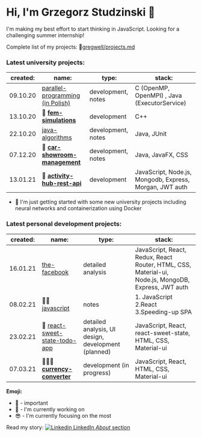 # Hi, I'm Grzegorz Studzinski 👋

I'm making my best effort to start thinking in JavaScript. Looking for a challenging summer internship!

Complete list of my projects: 📝[gregwell/projects.md](https://github.com/gregwell/gregwell/blob/main/projects.md)

### Latest university projects:

 created: | name:                                | type:       | stack:                           |
|----------|--------------------------------------|-------------|----------------------------------|
| 09.10.20 | [parallel-programming (in Polish)](https://github.com/gregwell/university-notes/tree/main/polish/parallel-programming) | development, notes       | C (OpenMP, OpenMPI) , Java (ExecutorService)                         |
| 13.10.20 | 📌 **[fem-simulations](https://github.com/gregwell/fem-simulations)**                      | development | C++                              |
| 22.10.20 | [java-algorithms](https://github.com/gregwell/java-algorithms)                      | development, notes | Java, JUnit                             |
| 07.12.20 | 📌 **[car-showroom-management](https://github.com/gregwell/car-showroom-management)**              | development, notes | Java, JavaFX, CSS                             |
| 13.01.21 | 📌 **[activity-hub-rest-api](https://github.com/gregwell/activity-hub-rest-api)**                         | development | JavaScript, Node.js, Mongodb, Express, Morgan, JWT auth |

- 👋 I'm just getting started with some new university projects including neural networks and containerization using Docker

### Latest personal development projects:

 created: | name:                                | type:       | stack:                           |
|----------|--------------------------------------|-------------|----------------------------------|
| 16.01.21    |  [the-facebook](https://github.com/gregwell/the-facebook)                | detailed analysis              | JavaScript, React, Redux, React Router, HTML, CSS, Material-ui, Node.js, MongoDB, Express, JWT auth |
| 08.02.21     |👋😎 [javascript](https://github.com/gregwell/university-notes/blob/main/english/javascript)      | notes                 | 1. JavaScript 2.React 3.Speeding-up SPA                         |
| 23.02.21    | 👋 [react-sweet-state-todo-app](https://github.com/gregwell/react-sweet-state-todo-app)        | detailed analysis, UI design, development (planned) | JavaScript, React, react-sweet-state, HTML, CSS, Material-ui     
| 07.03.21    | 📌👋😎 **[currency-converter](https://github.com/gregwell/currency-converter)**        | development (in progress) | JavaScript, React, HTML, CSS, Material-ui |

**Emoji:**

- 📌 - important
- 👋 - I'm currently working on
- 😎 - I'm currently focusing on the most

Read my story: [![Linkedin](https://i.stack.imgur.com/gVE0j.png) LinkedIn *About* section](https://www.linkedin.com/in/grzegorzstudzinski/)
